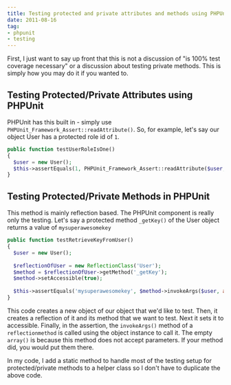 ```yaml
---
title: Testing protected and private attributes and methods using PHPUnit
date: 2011-08-16
tag:
- phpunit
- testing
---
```

First, I just want to say up front that this is not a discussion of "is 100% test coverage necessary" or a discussion about testing private methods.  This is simply how you may do it if you wanted to.

<!--more-->

## Testing Protected/Private Attributes using PHPUnit

PHPUnit has this built in - simply use `PHPUnit_Framework_Assert::readAttribute()`.  So, for example, let's say our object User has a protected role id of `1`.

```php
public function testUserRoleIsOne()
{  
  $user = new User();
  $this->assertEquals(1, PHPUnit_Framework_Assert::readAttribute($user, '_roleId'));
}
```

## Testing Protected/Private Methods in PHPUnit

This method is mainly reflection based.  The PHPUnit component is really only the testing. Let's say a protected method `_getKey()` of the User object returns a value of `mysuperawesomekey`

```php
public function testRetrieveKeyFromUser()
{
  $user = new User();
    
  $reflectionOfUser = new ReflectionClass('User');
  $method = $reflectionOfUser->getMethod('_getKey');
  $method->setAccessible(true);
    
  $this->assertEquals('mysuperawesomekey', $method->invokeArgs($user, array()));
}
```
    
This code creates a new object of our object that we'd like to test.  Then, it creates a reflection of it and its method that we want to test.  Next it sets it to accessible.  Finally, in the assertion, the `invokeArgs()` method of a `reflectionmethod` is called using the object instance to call it.  The empty `array()` is because this method does not accept parameters.  If your method did, you would put them there.

In my code, I add a static method to handle most of the testing setup for protected/private methods to a helper class so I don't have to duplicate the above code.
